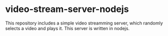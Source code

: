 # video-stream-server-nodejs
This repository includes a simple video streamming server, which randomly selects a video and plays it. This server is written in nodejs.
